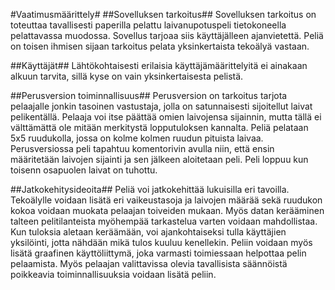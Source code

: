 #Vaatimusmäärittely#
##Sovelluksen tarkoitus##
Sovelluksen tarkoitus on toteuttaa tavallisesti paperilla pelattu laivanupotuspeli tietokoneella pelattavassa muodossa.
Sovellus tarjoaa siis käyttäjälleen ajanvietettä. Peliä on toisen ihmisen sijaan tarkoitus pelata yksinkertaista tekoälyä vastaan.


##Käyttäjät##
Lähtökohtaisesti erilaisia käyttäjämäärittelyitä ei ainakaan alkuun tarvita, sillä kyse on vain yksinkertaisesta pelistä.


##Perusversion toiminnallisuus##
Perusversion on tarkoitus tarjota pelaajalle jonkin tasoinen vastustaja, jolla on satunnaisesti sijoitellut laivat pelikentällä.
Pelaaja voi itse päättää omien laivojensa sijainnin, mutta tällä ei välttämättä ole mitään merkitystä lopputuloksen kannalta. Peliä
pelataan 5x5 ruudukolla, jossa on kolme kolmen ruudun pituista laivaa. Perusversiossa peli tapahtuu komentorivin avulla niin, että ensin
määritetään laivojen sijainti ja sen jälkeen aloitetaan peli. Peli loppuu kun toisenn osapuolen laivat on tuhottu.


##Jatkokehitysideoita##
Peliä voi jatkokehittää lukuisilla eri tavoilla. Tekoälylle voidaan lisätä eri vaikeustasoja ja laivojen määrää sekä ruudukon kokoa voidaan
muokata pelaajan toiveiden mukaan. Myös datan kerääminen talteen pelitilanteista myöhempää tarkastelua varten voidaan mahdollistaa.
Kun tuloksia aletaan keräämään, voi ajankohtaiseksi tulla käyttäjien yksilöinti, jotta nähdään mikä tulos kuuluu kenellekin. Peliin voidaan
myös lisätä graafinen käyttöliittymä, joka varmasti toimiessaan helpottaa pelin pelaamista. Myös pelaajan valittavissa olevia tavallisista
säännöistä poikkeavia toiminnallisuuksia voidaan lisätä peliin.

